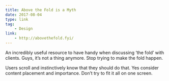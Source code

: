 ```yaml
---
title: Above the Fold is a Myth
date: 2017-08-04
type: link
tag:
    - Design
link:
    - http://abovethefold.fyi/
---
```

An incredibly useful resource to have handy when discussing ‘the fold’ with clients. Guys, it’s not a thing anymore. Stop trying to make the fold happen.

Users scroll and instinctively know that they should do that. Yes consider content placement and importance. Don’t try to fit it all on one screen.